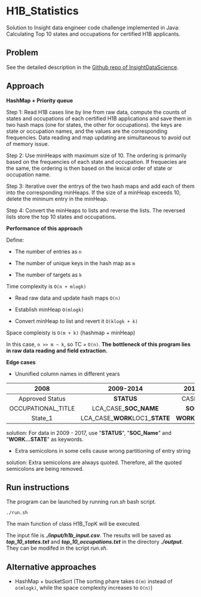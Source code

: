 # H1B_Statistics
Solution to Insight data engineer code challenge implemented in Java: Calculating Top 10 states and occupations for certified H1B applicants.

## Problem

See the detailed description in the [Github repo of InsightDataScience](https://github.com/InsightDataScience/h1b_statistics).

## Approach
**HashMap + Priority queue**

Step 1: Read H1B cases line by line from raw data, compute the counts of states and occupations of each certified H1B applications and save them in two hash maps (one for states, the other for occupations). the keys are state or occupation names, and the values are the corresponding frequencies. Data reading and map updating are simultaneous to avoid out of memory issue.

Step 2: Use minHeaps with maximum size of 10. The ordering is primarily based on the frequencies of each state and occupation. If frequecies are the same, the ordering is then based on the lexical order of state or occupation name.

Step 3: Iterative over the entrys of the two hash maps and add each of them into the corresponding minHeaps. If the size of a minHeap exceeds 10, delete the mininum entry in the minHeap.

Step 4: Convert the minHeaps to lists and reverse the lists. The reversed lists store the top 10 states and occupations.

**Performance of this approach**

Define:

- The number of entries as `n`

- The number of unique keys in the hash map as `m`

- The number of targets as `k`

Time complexity is `O(n + mlogk)`

- Read raw data and update hash maps `O(n)`

- Establish minHeap `O(mlogk)`

- Convert minHeap to list and revert it `O(klogk + k)`

Space compleisty is `O(m + k)` (hashmap + minHeap)

In this case, `n >> m ~ k`, so TC = `O(n)`. **The bottleneck of this program lies in raw data reading and field extraction.**

**Edge cases**

- Ununified column names in different years

2008 | 2009-2014 | 2015 - 2017
:----:|:----------:|:-------------:
Approved Status | **STATUS** | CASE_**STATUS**
OCCUPATIONAL_TITLE | LCA_CASE_**SOC_NAME** | **SOC_NAME**
State_1 | LCA_CASE_**WORK**LOC1_**STATE** | **WORK**SITE_**STATE**

solution: For data in 2009 - 2017, use "**STATUS**", "**SOC_Name**" and "**WORK...STATE**" as keywords.

- Extra semicolons in some cells cause wrong partitioning of entry string

solution: Extra semicolons are always quoted. Therefore, all the quoted semicolons are being removed.

## Run instructions

The program can be launched by running *run.sh* bash script.

```
./run.sh
```
The main function of class H1B_TopK will be executed.

The input file is **_./input/h1b_input.csv_**. The results will be saved as **_top_10_states.txt_** and **_top_10_occupations.txt_** in the directory **_./output_**. They can be modifed in the script *run.sh*.

## Alternative approaches

- HashMap + bucketSort (The sorting phare takes `O(m)` instead of `o(mlogk)`, while the space complexity increases to `O(n)`)
